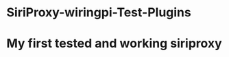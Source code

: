 SiriProxy-wiringpi-Test-Plugins
===============================

# My first tested and working siriproxy 
